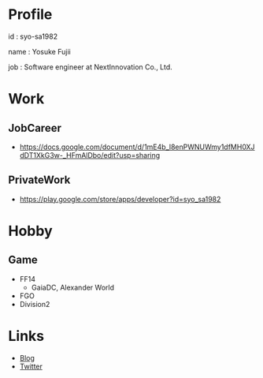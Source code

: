 # Profile

id : syo-sa1982

name : Yosuke Fujii

job : Software engineer at NextInnovation Co., Ltd.

# Work

## JobCareer

- https://docs.google.com/document/d/1mE4b_l8enPWNUWmy1dfMH0XJdDT1XkG3w-_HFmAlDbo/edit?usp=sharing

## PrivateWork

- https://play.google.com/store/apps/developer?id=syo_sa1982

# Hobby

## Game

- FF14
  - GaiaDC, Alexander World
- FGO
- Division2

# Links

- [Blog](https://syo-sa19820615.hatenablog.com/)
- [Twitter](https://twitter.com/syo_sa1982)